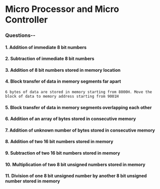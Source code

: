 # Micro Processor and Micro Controller

### Questions--


#### 1. Addition of immediate 8 bit numbers
#### 2. Subtraction of immediate 8 bit numbers
#### 3. Addition of 8 bit numbers stored in memory location
#### 4. Block transfer of data in memory segments far apart
`6 bytes of data are stored in memory starting from 8000H. Move the block of data to memory address starting from 9001H`
#### 5. Block transfer of data in memory segments overlapping each other
#### 6. Addition of an array of bytes stored in consecutive memory
#### 7. Addition of unknown number of bytes stored in consecutive memory 
#### 8. Addition of two 16 bit numbers stored in memory
#### 9. Subtraction of two 16 bit numbers stored in memory 
#### 10. Multiplication of two 8 bit unsigned numbers stored in memory 
#### 11. Division of one 8 bit unsigned number by another 8 bit unsigned number stored in memory